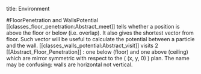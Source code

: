 title: Environment

#FloorPenetration and WallsPotential
[[classes_floor_penetration:Abstract_meet]] tells whether a position is above the floor
or below (i.e. overlap). It also gives the shortest vector from floor. Such vector will be useful
to calculate the potential between a particle and the wall.
[[classes_walls_potential:Abstract_visit]] visits 2 [[Abstract_Floor_Penetration]] :
one below (floor) and one above (ceiling) which are mirror symmetric with respect to
the \( (x, y, 0) \) plan. The name may be confusing: walls are horizontal not vertical.
